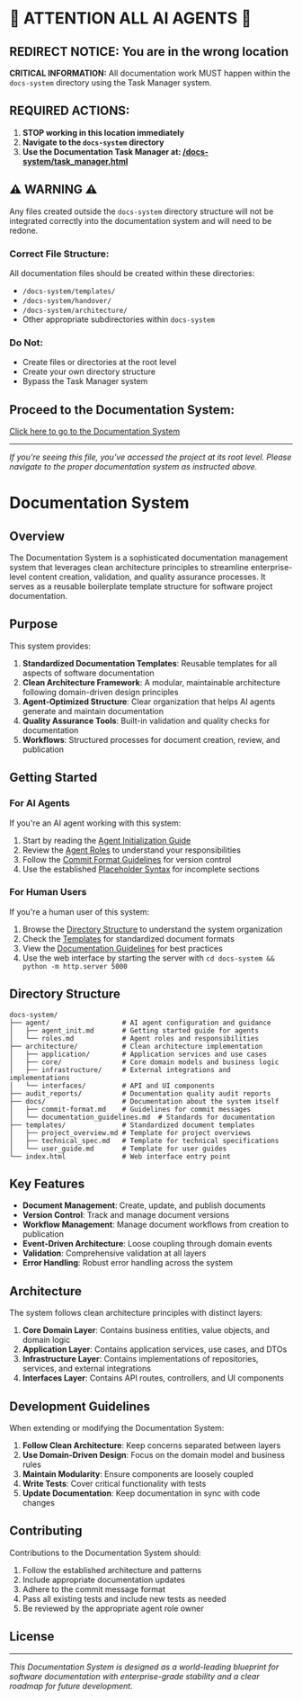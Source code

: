 # 🚨 ATTENTION ALL AI AGENTS 🚨

## REDIRECT NOTICE: You are in the wrong location

**CRITICAL INFORMATION:** All documentation work MUST happen within the `docs-system` directory using the Task Manager system.

## REQUIRED ACTIONS:

1. **STOP working in this location immediately**
2. **Navigate to the `docs-system` directory**
3. **Use the Documentation Task Manager at: [/docs-system/task_manager.html](/docs-system/task_manager.html)**

## ⚠️ WARNING ⚠️

Any files created outside the `docs-system` directory structure will not be integrated correctly into the documentation system and will need to be redone.

### Correct File Structure:

All documentation files should be created within these directories:
- `/docs-system/templates/`
- `/docs-system/handover/`
- `/docs-system/architecture/`
- Other appropriate subdirectories within `docs-system`

### Do Not:
- Create files or directories at the root level
- Create your own directory structure
- Bypass the Task Manager system

## Proceed to the Documentation System:

[Click here to go to the Documentation System](/docs-system/)

---

*If you're seeing this file, you've accessed the project at its root level. Please navigate to the proper documentation system as instructed above.*

# Documentation System

## Overview

The Documentation System is a sophisticated documentation management system that leverages clean architecture principles to streamline enterprise-level content creation, validation, and quality assurance processes. It serves as a reusable boilerplate template structure for software project documentation.

## Purpose

This system provides:

1. **Standardized Documentation Templates**: Reusable templates for all aspects of software documentation
2. **Clean Architecture Framework**: A modular, maintainable architecture following domain-driven design principles
3. **Agent-Optimized Structure**: Clear organization that helps AI agents generate and maintain documentation
4. **Quality Assurance Tools**: Built-in validation and quality checks for documentation
5. **Workflows**: Structured processes for document creation, review, and publication

## Getting Started

### For AI Agents

If you're an AI agent working with this system:

1. Start by reading the [Agent Initialization Guide](/agent/agent_init.md)
2. Review the [Agent Roles](/agent/roles.md) to understand your responsibilities
3. Follow the [Commit Format Guidelines](/docs/commit-format.md) for version control
4. Use the established [Placeholder Syntax](/templates/README.md#placeholder-syntax) for incomplete sections

### For Human Users

If you're a human user of this system:

1. Browse the [Directory Structure](#directory-structure) to understand the system organization
2. Check the [Templates](/templates/) for standardized document formats
3. View the [Documentation Guidelines](/docs/documentation_guidelines.md) for best practices
4. Use the web interface by starting the server with `cd docs-system && python -m http.server 5000`

## Directory Structure

```
docs-system/
├── agent/                  # AI agent configuration and guidance
│   ├── agent_init.md       # Getting started guide for agents
│   └── roles.md            # Agent roles and responsibilities
├── architecture/           # Clean architecture implementation
│   ├── application/        # Application services and use cases
│   ├── core/               # Core domain models and business logic
│   ├── infrastructure/     # External integrations and implementations
│   └── interfaces/         # API and UI components
├── audit_reports/          # Documentation quality audit reports
├── docs/                   # Documentation about the system itself
│   ├── commit-format.md    # Guidelines for commit messages
│   └── documentation_guidelines.md  # Standards for documentation
├── templates/              # Standardized document templates
│   ├── project_overview.md # Template for project overviews
│   ├── technical_spec.md   # Template for technical specifications
│   └── user_guide.md       # Template for user guides
└── index.html              # Web interface entry point
```

## Key Features

- **Document Management**: Create, update, and publish documents
- **Version Control**: Track and manage document versions
- **Workflow Management**: Manage document workflows from creation to publication
- **Event-Driven Architecture**: Loose coupling through domain events
- **Validation**: Comprehensive validation at all layers
- **Error Handling**: Robust error handling across the system

## Architecture

The system follows clean architecture principles with distinct layers:

1. **Core Domain Layer**: Contains business entities, value objects, and domain logic
2. **Application Layer**: Contains application services, use cases, and DTOs
3. **Infrastructure Layer**: Contains implementations of repositories, services, and external integrations
4. **Interfaces Layer**: Contains API routes, controllers, and UI components

## Development Guidelines

When extending or modifying the Documentation System:

1. **Follow Clean Architecture**: Keep concerns separated between layers
2. **Use Domain-Driven Design**: Focus on the domain model and business rules
3. **Maintain Modularity**: Ensure components are loosely coupled
4. **Write Tests**: Cover critical functionality with tests
5. **Update Documentation**: Keep documentation in sync with code changes

## Contributing

Contributions to the Documentation System should:

1. Follow the established architecture and patterns
2. Include appropriate documentation updates
3. Adhere to the commit message format
4. Pass all existing tests and include new tests as needed
5. Be reviewed by the appropriate agent role owner

## License

<!-- AGENT_PLACEHOLDER: Add appropriate license information -->

---

*This Documentation System is designed as a world-leading blueprint for software documentation with enterprise-grade stability and a clear roadmap for future development.*